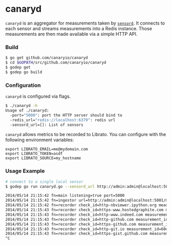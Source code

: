 canaryd
=======

`canaryd` is an aggregator for measurements taken by [`sensord`](https://github.com/canaryio/sensord).  It connects to each sensor and streams measurements into a Redis instance.  Those measurements are then made available via a simple HTTP API.

### Build

```sh
$ go get github.com/canaryio/canaryd
$ cd $GOPATH/src/github.com/canaryio/canaryd
$ godep get
$ godep go build
```

### Configuration

`canaryd` is configured via flags.

```sh
$ ./canaryd -h
Usage of ./canaryd:
  -port="5000": port the HTTP server should bind to
  -redis_url="redis://localhost:6379": redis url
  -sensord_url=[]: List of sensors
```

`canaryd` allows metrics to be recorded to Librato.  You can configure with the following environment variables:

```
export LIBRATO_EMAIL=me@mydomain.com
export LIBRATO_TOKEN=asdf
export LIBRATO_SOURCE=my_hostname
```

### Usage Example

```sh
# connect to a single local sensor
$ godep go run canaryd.go --sensord_url http://admin:admin@localhost:5001/measurements

2014/05/14 21:15:42 fn=main listening=true port=5000
2014/05/14 21:15:42 fn=ingestor url=http://admin:admin@localhost:5001/measurements connect=success
2014/05/14 21:15:42 fn=recorder check_id=http-nbviewer.ipython.org measurement_id=c256ddaf-bbc5-402f-79fb-641c60f512a0
2014/05/14 21:15:43 fn=recorder check_id=https-www.hostedgraphite.com measurement_id=c72f8c4a-66e6-4c59-6f9e-497953d7dd6c
2014/05/14 21:15:43 fn=recorder check_id=http-www.indeed.com measurement_id=be8619db-f72c-4bd7-46f5-2c56782f5a13
2014/05/14 21:15:43 fn=recorder check_id=http-github.com measurement_id=816d14d6-8191-4fed-5c6b-8837588adedb
2014/05/14 21:15:43 fn=recorder check_id=https-github.com measurement_id=dc45a49f-63c8-476a-7ae2-131757676485
2014/05/14 21:15:43 fn=recorder check_id=http-git.io measurement_id=60c67299-3cb0-42c2-430a-b17cc83a0e2b
2014/05/14 21:15:43 fn=recorder check_id=https-gist.github.com measurement_id=fc2c0b31-f63a-4e31-477c-ebfd5647a91a
^C
```
